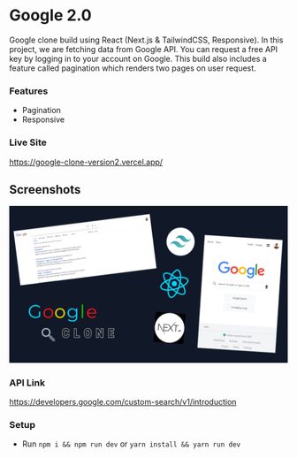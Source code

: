 # Google 2.0

Google clone build using React (Next.js & TailwindCSS, Responsive). In this project, we are fetching data from Google API. You can request a free API key by logging in to your account on Google.
This build also includes a feature called pagination which renders two pages on user request.

### Features

- Pagination
- Responsive

### Live Site

https://google-clone-version2.vercel.app/

## Screenshots

![Google Thumbnail](google_thumbnail.png)

### API Link

https://developers.google.com/custom-search/v1/introduction

### Setup

- Run `npm i && npm run dev` or `yarn install && yarn run dev`
